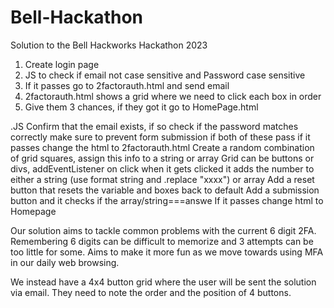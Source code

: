 # Bell-Hackathon
Solution to the Bell Hackworks Hackathon 2023


1. Create login page
2. JS to check if email not case sensitive and Password case sensitive
3. If it passes go to 2factorauth.html and send email
4. 2factorauth.html shows a grid where we need to click each box in order
5. Give them 3 chances, if they got it go to HomePage.html

.JS
Confirm that the email exists, if so check if the password matches correctly
make sure to prevent form submission if both of these pass
if it passes change the html to 2factorauth.html
Create a random combination of grid squares, assign this info to a string or array
Grid can be buttons or divs, addEventListener on click
when it gets clicked it adds the number to either a string (use format string and .replace "xxxx") or array
Add a reset button that resets the variable and boxes back to default
Add a submission button and it checks if the array/string===answe
If it passes change html to Homepage

Our solution aims to tackle common problems with the current 6 digit 2FA. Remembering 6 digits can be difficult to memorize and 3 attempts can be too little for some. Aims to make it more fun as we move towards using MFA in our daily web browsing. 

We instead have a 4x4 button grid where the user will be sent the solution via email. They need to note the order and the position of 4 buttons. 
